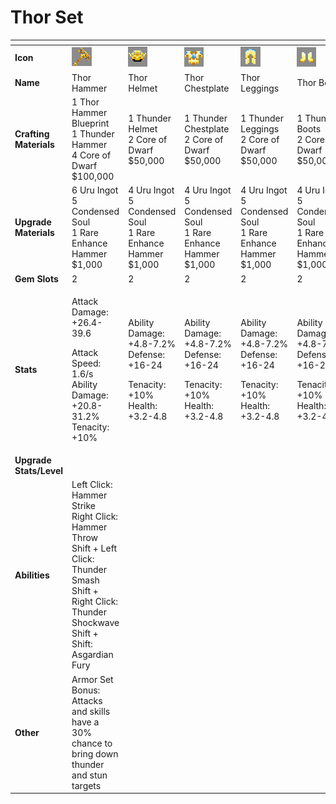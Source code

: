 # Thor Set



<table data-header-hidden><thead><tr><th width="150"></th><th width="273"></th><th width="279"></th><th width="285"></th><th width="309"></th><th width="293"></th></tr></thead><tbody><tr><td><strong>Icon</strong></td><td><img src="../../../../.gitbook/assets/image (103).png" alt="" data-size="original"></td><td><img src="../../../../.gitbook/assets/image (104).png" alt="" data-size="original"></td><td><img src="../../../../.gitbook/assets/image (105).png" alt="" data-size="original"></td><td><img src="../../../../.gitbook/assets/image (106).png" alt="" data-size="original"></td><td><img src="../../../../.gitbook/assets/image (107).png" alt="" data-size="original"></td></tr><tr><td><strong>Name</strong></td><td>Thor Hammer</td><td>Thor Helmet</td><td>Thor Chestplate</td><td>Thor Leggings</td><td>Thor Boots</td></tr><tr><td><strong>Crafting Materials</strong></td><td>1 Thor Hammer Blueprint<br>1 Thunder Hammer<br>4 Core of Dwarf<br>$100,000</td><td>1 Thunder Helmet<br>2 Core of Dwarf<br>$50,000</td><td>1 Thunder Chestplate<br>2 Core of Dwarf<br>$50,000</td><td>1 Thunder Leggings<br>2 Core of Dwarf<br>$50,000</td><td>1 Thunder Boots<br>2 Core of Dwarf<br>$50,000</td></tr><tr><td><strong>Upgrade Materials</strong></td><td>6 Uru Ingot<br>5 Condensed Soul<br>1 Rare Enhance Hammer<br>$1,000</td><td>4 Uru Ingot<br>5 Condensed Soul<br>1 Rare Enhance Hammer<br>$1,000</td><td>4 Uru Ingot<br>5 Condensed Soul<br>1 Rare Enhance Hammer<br>$1,000</td><td>4 Uru Ingot<br>5 Condensed Soul<br>1 Rare Enhance Hammer<br>$1,000</td><td>4 Uru Ingot<br>5 Condensed Soul<br>1 Rare Enhance Hammer<br>$1,000</td></tr><tr><td><strong>Gem Slots</strong></td><td>2</td><td>2</td><td>2</td><td>2</td><td>2</td></tr><tr><td><strong>Stats</strong></td><td><p>Attack Damage: +26.4-39.6</p><p>Attack Speed: 1.6/s<br>Ability Damage: +20.8-31.2%<br>Tenacity: +10%</p></td><td><p>Ability Damage: +4.8-7.2%<br>Defense: +16-24</p><p>Tenacity: +10%<br>Health: +3.2-4.8</p></td><td><p>Ability Damage: +4.8-7.2%<br>Defense: +16-24</p><p>Tenacity: +10%<br>Health: +3.2-4.8</p></td><td><p>Ability Damage: +4.8-7.2%<br>Defense: +16-24</p><p>Tenacity: +10%<br>Health: +3.2-4.8</p></td><td><p>Ability Damage: +4.8-7.2%<br>Defense: +16-24</p><p>Tenacity: +10%<br>Health: +3.2-4.8</p></td></tr><tr><td><strong>Upgrade Stats/Level</strong></td><td></td><td></td><td></td><td></td><td></td></tr><tr><td><strong>Abilities</strong></td><td>Left Click: Hammer Strike<br>Right Click: Hammer Throw<br>Shift + Left Click: Thunder Smash<br>Shift + Right Click: Thunder Shockwave<br>Shift + Shift: Asgardian Fury</td><td></td><td></td><td></td><td></td></tr><tr><td><strong>Other</strong></td><td>Armor Set Bonus:<br>Attacks and skills have a 30% chance to bring down thunder and stun targets</td><td></td><td></td><td></td><td></td></tr></tbody></table>


